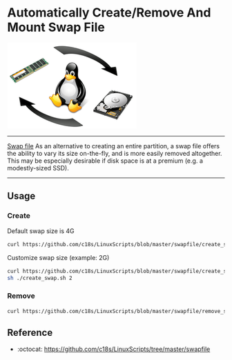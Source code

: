 # Automatically Create/Remove And Mount Swap File

![Swap file](https://raw.githubusercontent.com/c18s/LinuxScripts/master/swapfile/logo.png "Swap Logo")

----

[Swap file][1] As an alternative to creating an entire partition, a swap file offers the ability to vary its size on-the-fly, and is more easily removed altogether. This may be especially desirable if disk space is at a premium (e.g. a modestly-sized SSD). 

----

## Usage

### Create

Default swap size is 4G

```bash
curl https://github.com/c18s/LinuxScripts/blob/master/swapfile/create_swap.sh | sh
```

Customize swap size (example: 2G)

```bash
curl https://github.com/c18s/LinuxScripts/blob/master/swapfile/create_swap.sh > create_swap.sh
sh ./create_swap.sh 2
```

### Remove

```bash
curl https://github.com/c18s/LinuxScripts/blob/master/swapfile/remove_swap.sh | sh
```

## Reference

- :octocat: <https://github.com/c18s/LinuxScripts/tree/master/swapfile>

[1]: https://wiki.archlinux.org/index.php/Swap#Swap_file
